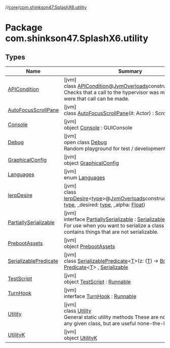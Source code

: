 //[core](../../index.md)/[com.shinkson47.SplashX6.utility](index.md)

# Package com.shinkson47.SplashX6.utility

## Types

| Name | Summary |
|---|---|
| [APICondition](-a-p-i-condition/index.md) | [jvm]<br>class [APICondition](-a-p-i-condition/index.md)@[JvmOverloads](https://kotlinlang.org/api/latest/jvm/stdlib/kotlin.jvm/-jvm-overloads/index.html)constructor<br>Checks that a call to the hypervisor was made in a state were that call can be made. |
| [AutoFocusScrollPane](-auto-focus-scroll-pane/index.md) | [jvm]<br>class [AutoFocusScrollPane](-auto-focus-scroll-pane/index.md)(it: Actor) : ScrollPane |
| [Console](-console/index.md) | [jvm]<br>object [Console](-console/index.md) : GUIConsole |
| [Debug](-debug/index.md) | [jvm]<br>open class [Debug](-debug/index.md)<br>Random playground for test / development scripture |
| [GraphicalConfig](-graphical-config/index.md) | [jvm]<br>object [GraphicalConfig](-graphical-config/index.md) |
| [Languages](-languages/index.md) | [jvm]<br>enum [Languages](-languages/index.md) |
| [lerpDesire](lerp-desire/index.md) | [jvm]<br>class [lerpDesire](lerp-desire/index.md)&lt;[type](lerp-desire/index.md)&gt;@[JvmOverloads](https://kotlinlang.org/api/latest/jvm/stdlib/kotlin.jvm/-jvm-overloads/index.html)constructor(_present: [type](lerp-desire/index.md), _desired: [type](lerp-desire/index.md), _alpha: [Float](https://kotlinlang.org/api/latest/jvm/stdlib/kotlin/-float/index.html)) |
| [PartiallySerializable](-partially-serializable/index.md) | [jvm]<br>interface [PartiallySerializable](-partially-serializable/index.md) : [Serializable](https://docs.oracle.com/javase/8/docs/api/java/io/Serializable.html)<br>For use when you want to serialize a class which contains things that are not serializable. |
| [PrebootAssets](-preboot-assets/index.md) | [jvm]<br>object [PrebootAssets](-preboot-assets/index.md) |
| [SerializablePredicate](-serializable-predicate/index.md) | [jvm]<br>class [SerializablePredicate](-serializable-predicate/index.md)&lt;[T](-serializable-predicate/index.md)&gt;(z: ([T](-serializable-predicate/index.md)) -&gt; [Boolean](https://kotlinlang.org/api/latest/jvm/stdlib/kotlin/-boolean/index.html)) : [Predicate](https://docs.oracle.com/javase/8/docs/api/java/util/function/Predicate.html)&lt;[T](-serializable-predicate/index.md)&gt; , [Serializable](https://docs.oracle.com/javase/8/docs/api/java/io/Serializable.html) |
| [TestScript](-test-script/index.md) | [jvm]<br>object [TestScript](-test-script/index.md) : [Runnable](https://docs.oracle.com/javase/8/docs/api/java/lang/Runnable.html) |
| [TurnHook](-turn-hook/index.md) | [jvm]<br>interface [TurnHook](-turn-hook/index.md) : [Runnable](https://docs.oracle.com/javase/8/docs/api/java/lang/Runnable.html) |
| [Utility](-utility/index.md) | [jvm]<br>class [Utility](-utility/index.md)<br>General static utility methods These are not specific to any given class, but are useful none-the-less. |
| [UtilityK](-utility-k/index.md) | [jvm]<br>object [UtilityK](-utility-k/index.md) |
